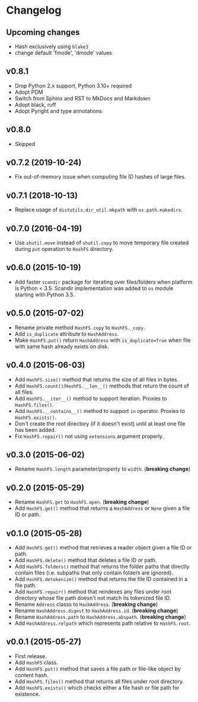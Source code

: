 # Changelog

## Upcoming changes

- Hash exclusively using `blake3`
- change default 'fmode', 'dmode' values

## v0.8.1

- Drop Python 2.x support, Python 3.10+ required
- Adopt PDM
- Switch from Sphinx and RST to MkDocs and Markdown
- Adopt black, ruff
- Adopt Pyright and type annotations

## v0.8.0

- Skipped

## v0.7.2 (2019-10-24)

-   Fix out-of-memory issue when computing file ID hashes of large
    files.

## v0.7.1 (2018-10-13)

-   Replace usage of `distutils.dir_util.mkpath` with
    `os.path.makedirs`.

## v0.7.0 (2016-04-19)

-   Use `shutil.move` instead of `shutil.copy` to move temporary file
    created during `put` operation to `HashFS` directory.

## v0.6.0 (2015-10-19)

-   Add faster `scandir` package for iterating over files/folders when
    platform is Python \< 3.5. Scandir implementation was added to `os`
    module starting with Python 3.5.

## v0.5.0 (2015-07-02)

-   Rename private method `HashFS.copy` to `HashFS._copy`.
-   Add `is_duplicate` attribute to `HashAddress`.
-   Make `HashFS.put()` return `HashAddress` with `is_duplicate=True`
    when file with same hash already exists on disk.

## v0.4.0 (2015-06-03)

-   Add `HashFS.size()` method that returns the size of all files in
    bytes.
-   Add `HashFS.count()`/`HashFS.__len__()` methods that return the
    count of all files.
-   Add `HashFS.__iter__()` method to support iteration. Proxies to
    `HashFS.files()`.
-   Add `HashFS.__contains__()` method to support `in` operator. Proxies
    to `HashFS.exists()`.
-   Don\'t create the root directory (if it doesn\'t exist) until at
    least one file has been added.
-   Fix `HashFS.repair()` not using `extensions` argument properly.

## v0.3.0 (2015-06-02)

-   Rename `HashFS.length` parameter/property to `width`. (**breaking
    change**)

## v0.2.0 (2015-05-29)

-   Rename `HashFS.get` to `HashFS.open`. (**breaking change**)
-   Add `HashFS.get()` method that returns a `HashAddress` or `None`
    given a file ID or path.

## v0.1.0 (2015-05-28)

-   Add `HashFS.get()` method that retrieves a reader object given a
    file ID or path.
-   Add `HashFS.delete()` method that deletes a file ID or path.
-   Add `HashFS.folders()` method that returns the folder paths that
    directly contain files (i.e. subpaths that only contain folders are
    ignored).
-   Add `HashFS.detokenize()` method that returns the file ID contained
    in a file path.
-   Add `HashFS.repair()` method that reindexes any files under root
    directory whose file path doesn\'t not match its tokenized file ID.
-   Rename `Address` classs to `HashAddress`. (**breaking change**)
-   Rename `HashAddress.digest` to `HashAddress.id`. (**breaking
    change**)
-   Rename `HashAddress.path` to `HashAddress.abspath`. (**breaking
    change**)
-   Add `HashAddress.relpath` which represents path relative to
    `HashFS.root`.

## v0.0.1 (2015-05-27)

-   First release.
-   Add `HashFS` class.
-   Add `HashFS.put()` method that saves a file path or file-like object
    by content hash.
-   Add `HashFS.files()` method that returns all files under root
    directory.
-   Add `HashFS.exists()` which checks either a file hash or file path
    for existence.
